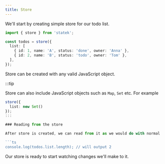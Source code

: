 ```yaml
---
title: Store
---
```


We'll start by creating simple store for our todo list.

```ts
import { store } from 'statek';

const todos = store({
  list: [
    { id: 1, name: 'A', status: 'done', owner: 'Anna' },
    { id: 2, name: 'B', status: 'todo', owner: 'Tom' },
  ],
});
```

Store can be created with any valid JavaScript object.

:::tip

Store can also include JavaScript objects such as `Map`, `Set` etc. For example

````ts
store({
  list: new Set()
});
:::

### Reading from the store

After store is created, we can read from it as we would do with normal JavaScript object:

```ts
console.log(todos.list.length); // will output 2
````

Our store is ready to start watching changes we'll make to it.
